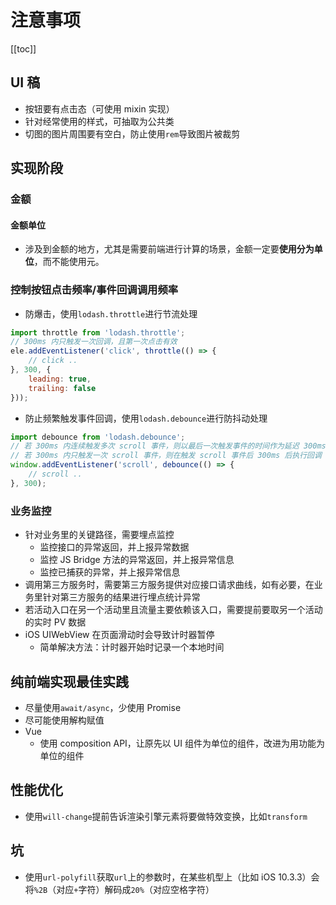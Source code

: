# 注意事项

[[toc]]

## UI 稿

- 按钮要有点击态（可使用 mixin 实现）
- 针对经常使用的样式，可抽取为公共类
- 切图的图片周围要有空白，防止使用`rem`导致图片被裁剪

## 实现阶段

### 金额

#### 金额单位

- 涉及到金额的地方，尤其是需要前端进行计算的场景，金额一定要**使用分为单位**，而不能使用元。

### 控制按钮点击频率/事件回调调用频率

- 防爆击，使用`lodash.throttle`进行节流处理

```js
import throttle from 'lodash.throttle';
// 300ms 内只触发一次回调，且第一次点击有效
ele.addEventListener('click', throttle(() => {
    // click ..
}, 300, {
    leading: true,
    trailing: false
}));
```

- 防止频繁触发事件回调，使用`lodash.debounce`进行防抖动处理

```js
import debounce from 'lodash.debounce';
// 若 300ms 内连续触发多次 scroll 事件，则以最后一次触发事件的时间作为延迟 300ms 触发的开始时间
// 若 300ms 内只触发一次 scroll 事件，则在触发 scroll 事件后 300ms 后执行回调
window.addEventListener('scroll', debounce(() => {
    // scroll ..
}, 300);
```

### 业务监控

- 针对业务里的关键路径，需要埋点监控
  - 监控接口的异常返回，并上报异常数据
  - 监控 JS Bridge 方法的异常返回，并上报异常信息
  - 监控已捕获的异常，并上报异常信息
- 调用第三方服务时，需要第三方服务提供对应接口请求曲线，如有必要，在业务里针对第三方服务的结果进行埋点统计异常
- 若活动入口在另一个活动里且流量主要依赖该入口，需要提前要取另一个活动的实时 PV 数据
- iOS UIWebView 在页面滑动时会导致计时器暂停
  - 简单解决方法：计时器开始时记录一个本地时间

## 纯前端实现最佳实践

- 尽量使用`await/async`，少使用 Promise
- 尽可能使用解构赋值
- Vue
  - 使用 composition API，让原先以 UI 组件为单位的组件，改进为用功能为单位的组件

## 性能优化

- 使用`will-change`提前告诉渲染引擎元素将要做特效变换，比如`transform`

## 坑

- 使用`url-polyfill`获取`url`上的参数时，在某些机型上（比如 iOS 10.3.3）会将`%2B`（对应`+`字符）解码成`20%`（对应空格字符）
